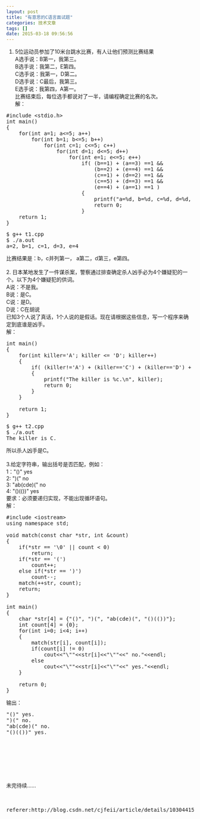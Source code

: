 ```yaml
---
layout: post
title: "有意思的C语言面试题"
categories: 技术文章
tags: []
date: 2015-03-18 09:56:56
---
```


1. 5位运动员参加了10米台跳水比赛，有人让他们预测比赛结果<br>
<span style="white-space:pre"></span>A选手说：B第一，我第三。<br>
<span style="white-space:pre"></span>B选手说：我第二，E第四。<br>
<span style="white-space:pre"></span>C选手说：我第一，D第二。<br>
<span style="white-space:pre"></span>D选手说：C最后，我第三。<br>
<span style="white-space:pre"></span>E选手说：我第四，A第一。<br>
比赛结束后，每位选手都说对了一半，请编程确定比赛的名次。<br>
解：<br>
<pre name="code" class="cpp">#include &lt;stdio.h&gt;
int main()
{
    for(int a=1; a&lt;=5; a&#43;&#43;)
        for(int b=1; b&lt;=5; b&#43;&#43;)
            for(int c=1; c&lt;=5; c&#43;&#43;)
                for(int d=1; d&lt;=5; d&#43;&#43;)
                    for(int e=1; e&lt;=5; e&#43;&#43;)
                        if( (b==1) &#43; (a==3) ==1 &amp;&amp;
                            (b==2) &#43; (e==4) ==1 &amp;&amp;
                            (c==1) &#43; (d==2) ==1 &amp;&amp;
                            (c==5) &#43; (d==3) ==1 &amp;&amp;
                            (e==4) &#43; (a==1) ==1 )
                        {   
                            printf(&quot;a=%d, b=%d, c=%d, d=%d, e=%d\n&quot;, a, b, c, d, e); 
                            return 0;
                        }   
    return 1;
}</pre>
<pre name="code" class="cpp">$ g&#43;&#43; t1.cpp 
$ ./a.out 
a=2, b=1, c=1, d=3, e=4</pre>
比赛结果是：b，c并列第一， a第二，d第三，e第四。<br>
<br>
2. 日本某地发生了一件谋杀案，警察通过排查确定杀人凶手必为4个嫌疑犯的一个。以下为4个嫌疑犯的供词。<br>
<span style="white-space:pre"></span>A说：不是我。<br>
<span style="white-space:pre"></span>B说：是C。<br>
<span style="white-space:pre"></span>C说：是D。<br>
<span style="white-space:pre"></span>D说：C在胡说<br>
已知3个人说了真话，1个人说的是假话。现在请根据这些信息，写一个程序来确定到底谁是凶手。<br>
解：<br>
<pre name="code" class="cpp">int main()
{
    for(int killer='A'; killer &lt;= 'D'; killer&#43;&#43;)
    {   
        if( (killer!='A') &#43; (killer=='C') &#43; (killer=='D') &#43; (killer!='D') == 3 ) 
        {   
            printf(&quot;The killer is %c.\n&quot;, killer);
            return 0;
        }   
    }   

    return 1;
}</pre>
<pre name="code" class="cpp">$ g&#43;&#43; t2.cpp 
$ ./a.out 
The killer is C.
</pre>
所以杀人凶手是C。<br>
<br>
3.给定字符串，输出括号是否匹配，例如：<br>
1：&quot;()&quot;<span style="white-space:pre"> </span>yes<br>
2: &quot;)(&quot; no<br>
3: &quot;ab(cde)(&quot; no<br>
4: &quot;()(())&quot; yes<br>
要求：必须要递归实现，不能出现循环语句。<br>
解：<br>
<pre name="code" class="cpp">#include &lt;iostream&gt;
using namespace std;

void match(const char *str, int &amp;count)
{
    if(*str == '\0' || count &lt; 0)
        return;
    if(*str == '(')
        count&#43;&#43;;
    else if(*str == ')')
        count--;
    match(&#43;&#43;str, count);
    return;
}

int main()
{
    char *str[4] = {&quot;()&quot;, &quot;)(&quot;, &quot;ab(cde)(&quot;, &quot;()(())&quot;};
    int count[4] = {0};
    for(int i=0; i&lt;4; i&#43;&#43;)
    {   
        match(str[i], count[i]);
        if(count[i] != 0)
            cout&lt;&lt;&quot;\&quot;&quot;&lt;&lt;str[i]&lt;&lt;&quot;\&quot;&quot;&lt;&lt;&quot; no.&quot;&lt;&lt;endl;
        else
            cout&lt;&lt;&quot;\&quot;&quot;&lt;&lt;str[i]&lt;&lt;&quot;\&quot;&quot;&lt;&lt;&quot; yes.&quot;&lt;&lt;endl;
    }   

    return 0;
}</pre>
输出：<br>
<p></p>
<pre name="code" class="plain">&quot;()&quot; yes.
&quot;)(&quot; no.
&quot;ab(cde)(&quot; no.
&quot;()(())&quot; yes.</pre>
<br>
<br>
<p></p>
<p><br>
</p>
<p><br>
</p>
未完待续……<br>
<br>
<br>



<pre>
referer:http://blog.csdn.net/cjfeii/article/details/10304415
</pre>
